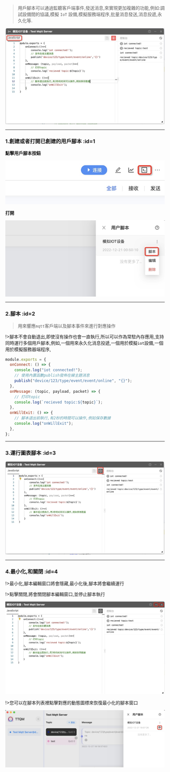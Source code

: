> 用戶腳本可以通過監聽客戶端事件,發送消息,來實現更加複雜的功能,例如:調試設備間的協議,模擬 `IoT` 設備,模擬服務端程序,批量消息發送,消息投遞,永久化等.

![用戶腳本1](_media/usage/1.jpg ":size=600")

---

### 1.創建或者打開已創建的用戶腳本 :id=1

**點擊用戶腳本按鈕**

![用戶腳本2](_media/usage/2.jpg ":size=400")

**打開**

![用戶腳本3](_media/usage/3.jpg ":size=300")

---

### 2.腳本 :id=2

> 用來響應`mqtt`客戶端以及腳本事件來進行對應操作

!>腳本不會自動退出,即使沒有操作也會一直執行,所以可以作為常駐內存應用,支持同時運行多個用戶腳本,例如,一個用來永久化消息投遞,一個用於模擬`iot`設備,一個用於模擬服務器端程序,

```javascript
module.exports = {
  onConnect: () => {
    console.log("iot connected!");
    // 使用內置函數publish發佈在線主題消息
    publish("device/123/type/event/event/online", "{}");
  },
  onMessage: (topic, payload, packet) => {
    // 打印topic
    console.log(`recieved topic:${topic}`);
  },
  onWillExit: () => {
    // 腳本退出前執行,有2秒的時間可以操作,例如保存數據
    console.log("onWillExit");
  },
};
```

---

### 3.運行圖表腳本 :id=3

![運行腳本](_media/usage/4.jpg ":size=600")

---

### 4.最小化,和關閉 :id=4

!>最小化,腳本編輯窗口將會隱藏,最小化後,腳本將會繼續運行

!>點擊關閉,將會關閉腳本編輯窗口,並停止腳本執行

![最小化和關閉](_media/usage/5.jpg ":size=600")

!>您可以在腳本列表裡點擊對應的動態圖標來恢復最小化的腳本窗口

![恢復窗口](_media/usage/6.jpg ":size=600")
